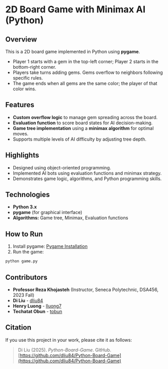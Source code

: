 # 2D Board Game with Minimax AI (Python)

## Overview
This is a 2D board game implemented in Python using **pygame**.  
- Player 1 starts with a gem in the top-left corner; Player 2 starts in the bottom-right corner.  
- Players take turns adding gems. Gems overflow to neighbors following specific rules.  
- The game ends when all gems are the same color; the player of that color wins.

## Features
- **Custom overflow logic** to manage gem spreading across the board.  
- **Evaluation function** to score board states for AI decision-making.  
- **Game tree implementation** using a **minimax algorithm** for optimal moves.  
- Supports multiple levels of AI difficulty by adjusting tree depth.

## Highlights
- Designed using object-oriented programming.
- Implemented AI bots using evaluation functions and minimax strategy.
- Demonstrates game logic, algorithms, and Python programming skills.

## Technologies
- **Python 3.x**  
- **pygame** (for graphical interface)  
- **Algorithms:** Game tree, Minimax, Evaluation functions

## How to Run
1. Install pygame: [Pygame Installation](https://www.pygame.org/wiki/GettingStarted)  
2. Run the game:
```bash
python game.py
```

## Contributors

- **Professor Reza Khojasteh** (Instructor, Seneca Polytechnic, DSA456, 2023 Fall)  
- **Di Liu** - [dliu84](https://github.com/dliu84)
- **Henry Luong** - [lluong7](https://github.com/HenryLuong8888)
- **Techatat Obun** - [tobun](https://github.com/Tobun3)

## Citation

If you use this project in your work, please cite it as follows:

> Di Liu (2025). *Python-Board-Game*. GitHub. [https://github.com/dliu84/Python-Board-Game](https://github.com/dliu84/Python-Board-Game)
